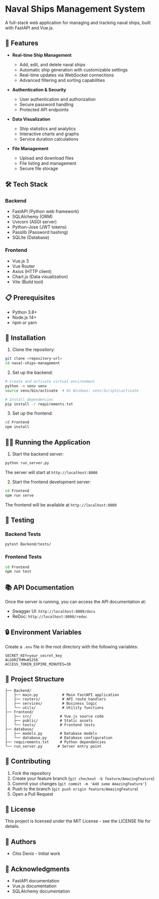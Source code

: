 # Naval Ships Management System

A full-stack web application for managing and tracking naval ships, built with FastAPI and Vue.js.

## 🚀 Features

- **Real-time Ship Management**
  - Add, edit, and delete naval ships
  - Automatic ship generation with customizable settings
  - Real-time updates via WebSocket connections
  - Advanced filtering and sorting capabilities

- **Authentication & Security**
  - User authentication and authorization
  - Secure password handling
  - Protected API endpoints

- **Data Visualization**
  - Ship statistics and analytics
  - Interactive charts and graphs
  - Service duration calculations

- **File Management**
  - Upload and download files
  - File listing and management
  - Secure file storage

## 🛠️ Tech Stack

### Backend
- FastAPI (Python web framework)
- SQLAlchemy (ORM)
- Uvicorn (ASGI server)
- Python-Jose (JWT tokens)
- Passlib (Password hashing)
- SQLite (Database)

### Frontend
- Vue.js 3
- Vue Router
- Axios (HTTP client)
- Chart.js (Data visualization)
- Vite (Build tool)

## 📋 Prerequisites

- Python 3.8+
- Node.js 14+
- npm or yarn

## 🚀 Installation

1. Clone the repository:
```bash
git clone <repository-url>
cd naval-ships-management
```

2. Set up the backend:
```bash
# Create and activate virtual environment
python -m venv venv
source venv/bin/activate  # On Windows: venv\Scripts\activate

# Install dependencies
pip install -r requirements.txt
```

3. Set up the frontend:
```bash
cd Frontend
npm install
```

## 🏃‍♂️ Running the Application

1. Start the backend server:
```bash
python run_server.py
```
The server will start at `http://localhost:8000`

2. Start the frontend development server:
```bash
cd Frontend
npm run serve
```
The frontend will be available at `http://localhost:8080`

## 🧪 Testing

### Backend Tests
```bash
pytest Backend/tests/
```

### Frontend Tests
```bash
cd Frontend
npm run test
```

## 📚 API Documentation

Once the server is running, you can access the API documentation at:
- Swagger UI: `http://localhost:8000/docs`
- ReDoc: `http://localhost:8000/redoc`

## 🔒 Environment Variables

Create a `.env` file in the root directory with the following variables:
```
SECRET_KEY=your_secret_key
ALGORITHM=HS256
ACCESS_TOKEN_EXPIRE_MINUTES=30
```

## 📝 Project Structure

```
├── Backend/
│   ├── main.py           # Main FastAPI application
│   ├── routers/          # API route handlers
│   ├── services/         # Business logic
│   └── utils/            # Utility functions
├── Frontend/
│   ├── src/             # Vue.js source code
│   ├── public/          # Static assets
│   └── tests/           # Frontend tests
├── database/
│   ├── models.py        # Database models
│   └── database.py      # Database configuration
├── requirements.txt     # Python dependencies
└── run_server.py       # Server entry point
```

## 🤝 Contributing

1. Fork the repository
2. Create your feature branch (`git checkout -b feature/AmazingFeature`)
3. Commit your changes (`git commit -m 'Add some AmazingFeature'`)
4. Push to the branch (`git push origin feature/AmazingFeature`)
5. Open a Pull Request

## 📄 License

This project is licensed under the MIT License - see the LICENSE file for details.

## 👥 Authors

- Chis Denis - Initial work

## 🙏 Acknowledgments

- FastAPI documentation
- Vue.js documentation
- SQLAlchemy documentation 